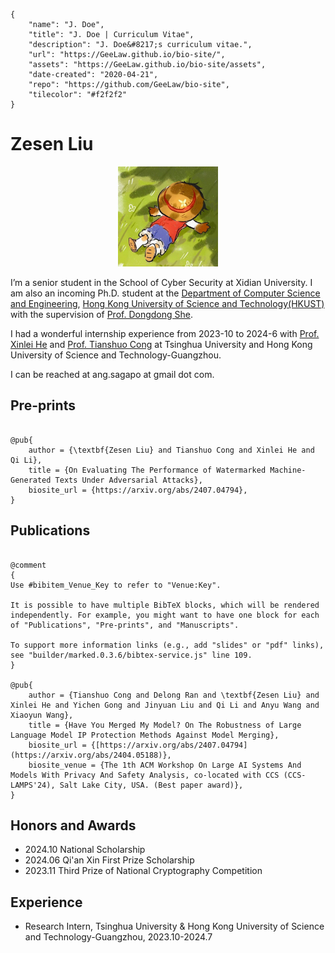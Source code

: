```bio-meta
{
    "name": "J. Doe",
    "title": "J. Doe | Curriculum Vitae",
    "description": "J. Doe&#8217;s curriculum vitae.",
    "url": "https://GeeLaw.github.io/bio-site/",
    "assets": "https://GeeLaw.github.io/bio-site/assets",
    "date-created": "2020-04-21",
    "repo": "https://github.com/GeeLaw/bio-site",
    "tilecolor": "#f2f2f2"
}
```

# Zesen Liu

<figure class="gl-page-background gl-float-right gl-image-box" style="text-align: center;"><img src="assets/images/photo.jpg" alt="A photo of J. Doe" width="160" height="160" style="max-width: 160px;" /></figure>

I’m a senior student in the School of Cyber Security at Xidian University. I am also an incoming Ph.D. student at the [Department of Computer Science and Engineering](https://cse.hkust.edu.hk/), [Hong Kong University of Science and Technology(HKUST)](https://hkust.edu.hk/) with the supervision of [Prof. Dongdong She](https://cse.hkust.edu.hk/~dongdong/).

I had a wonderful internship experience from 2023-10 to 2024-6 with [Prof. Xinlei He](https://xinleihe.github.io/) and [Prof. Tianshuo Cong](https://tianshuocong.github.io/) at Tsinghua University and Hong Kong University of Science and Technology-Guangzhou.

I can be reached at <span id="_eml" class="gl-eml">ang.sagapo at gmail dot com</span>.

<!--[bio][protect]
<script type="application/javascript">
window.setTimeout(function ()
{
var addr = [97,110,103,46,115,97,103,97,112,111,64,103,109,97,105,108,46,99,111,109];
addr = String.fromCharCode.apply(String, addr);
var eml = document.getElementById('_eml');
eml.innerHTML = '<a href="mailto:' + addr + '">' + addr + '</a>';
eml.removeAttribute('class');
}, 600);
</script>
[bio]-->

<!--This is an example personal homepage built with [bio-site](https://github.com/GeeLaw/bio-site). It features simplicity and integration with BibTeX. -->

## Pre-prints

```blog-bib

@pub{
    author = {\textbf{Zesen Liu} and Tianshuo Cong and Xinlei He and Qi Li},
    title = {On Evaluating The Performance of Watermarked Machine-Generated Texts Under Adversarial Attacks},
    biosite_url = {https://arxiv.org/abs/2407.04794},
}

```

## Publications

```blog-bib

@comment
{
Use #bibitem_Venue_Key to refer to "Venue:Key".

It is possible to have multiple BibTeX blocks, which will be rendered independently. For example, you might want to have one block for each of "Publications", "Pre-prints", and "Manuscripts".

To support more information links (e.g., add "slides" or "pdf" links),
see "builder/marked.0.3.6/bibtex-service.js" line 109.
}

@pub{
    author = {Tianshuo Cong and Delong Ran and \textbf{Zesen Liu} and Xinlei He and Yichen Gong and Jinyuan Liu and Qi Li and Anyu Wang and Xiaoyun Wang},
    title = {Have You Merged My Model? On The Robustness of Large Language Model IP Protection Methods Against Model Merging},
    biosite_url = {[https://arxiv.org/abs/2407.04794](https://arxiv.org/abs/2404.05188)},
    biosite_venue = {The 1th ACM Workshop On Large AI Systems And Models With Privacy And Safety Analysis, co-located with CCS (CCS-LAMPS'24), Salt Lake City, USA. (Best paper award)},
}

```

<!-- ```
@online{GitHub:BibTeXTS,
  author = {Ji Luo},
  title = {{B}ib{T}e{X}-{TS}:
    General-Purpose Format-Preserving {{\BibTeX}} Parser
    in {T}ype{S}cript ({J}ava{S}cript)},

  biosite_url = {https://github.com/GeeLaw/bibtex-ts},
  biosite_venue = {GitHub},
  biosite_slides = {#},
}

@online{GitHub:Marked,
  author = {Christopher Jeffrey and others},
  title = {Marked: A {M}arkdown Parser and Compiler Built for Speed},

  biosite_url = {https://github.com/markedjs/marked},
  biosite_venue = {GitHub},
  biosite_demo = {https://marked.js.org/demo/},
}

@online{GitHub:KaTeX,
  author = {Khan Academy and others},
  title = "{{\KaTeX}}: Fast Math Typesetting for the Web",

  biosite_url = {https://github.com/KaTeX/KaTeX},
  biosite_venue = {GitHub},
  biosite_demo = {https://katex.org/},
}
``` -->

## Honors and Awards
+ 2024.10 National Scholarship
+ 2024.06 Qi'an Xin First Prize Scholarship
+ 2023.11 Third Prize of National Cryptography Competition

## Experience
+ Research Intern, Tsinghua University & Hong Kong University of Science and Technology-Guangzhou, 2023.10-2024.7 

<!-- ```blog-bib
@misc{Example1,
  author = {First Author and Second Author},
  title = {Title without Equation}
}

@misc{Example2,
  author = {Author One and Author Two and Author Three},
  title = {Title with Equation $e^{i\pi}+1=0$}
}

@misc{Example3,
  author = {Sole Author},
  title = {Title with Annotated Equation $e^{i\pi}+1=0$},
  biosite_arialabel = {Title with Annotated Equation e to the i times pi plus one equals zero}
}

@misc{Example4,
  author = {Alice and Bob and Eve and Mallory and others},
  title = {Link without Equation},
  biosite_url = {#}
}

@misc{Example5,
  author = {Sailor{ }Moon and Tuxedo{ }Mask},
  title = {Link with Equation $e^{i\pi}+1=0$},
  biosite_url = {#}
}

@misc{Example6,
  author = {Youma and Cardian and Droid and Daimon and Lemures and Phage},
  title = {Link with Annotated Equation $e^{i\pi}+1=0$},
  biosite_url = {#},
  biosite_arialabel = {Link with Annotated Equation e to the i times pi plus one equals zero}
}
``` -->

<!-- 
## Academic Service

## Teaching Experience -->
